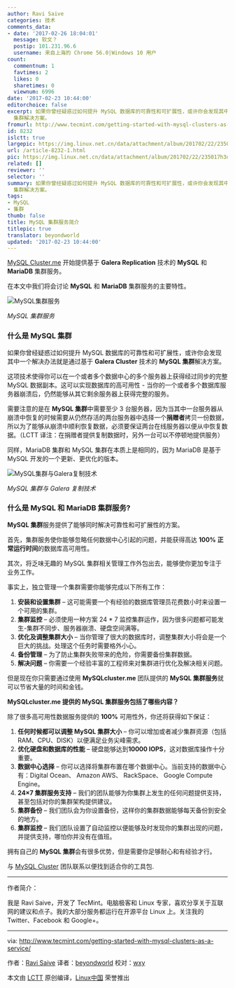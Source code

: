 ```yaml
---
author: Ravi Saive
categories: 技术
comments_data:
- date: '2017-02-26 18:04:01'
  message: 软文？
  postip: 101.231.96.6
  username: 来自上海的 Chrome 56.0|Windows 10 用户
count:
  commentnum: 1
  favtimes: 2
  likes: 0
  sharetimes: 0
  viewnum: 6996
date: '2017-02-23 10:44:00'
editorchoice: false
excerpt: 如果你曾经疑惑过如何提升 MySQL 数据库的可靠性和可扩展性，或许你会发现其中一个解决办法就是通过基于 Galera Cluster 技术的 MySQL
  集群解决方案。
fromurl: http://www.tecmint.com/getting-started-with-mysql-clusters-as-a-service/
id: 8232
islctt: true
largepic: https://img.linux.net.cn/data/attachment/album/201702/22/235017h3oujdxgj16martc.png
url: /article-8232-1.html
pic: https://img.linux.net.cn/data/attachment/album/201702/22/235017h3oujdxgj16martc.png.thumb.jpg
related: []
reviewer: ''
selector: ''
summary: 如果你曾经疑惑过如何提升 MySQL 数据库的可靠性和可扩展性，或许你会发现其中一个解决办法就是通过基于 Galera Cluster 技术的 MySQL
  集群解决方案。
tags:
- MySQL
- 集群
thumb: false
title: MySQL 集群服务简介
titlepic: true
translator: beyondworld
updated: '2017-02-23 10:44:00'
---
```


[MySQL Cluster.me](https://www.mysqlcluster.me/) 开始提供基于 **Galera Replication** 技术的 **MySQL** 和 **MariaDB** 集群服务。


在本文中我们将会讨论 **MySQL** 和 **MariaDB** 集群服务的主要特性。


![MySQL集群服务](/data/attachment/album/201702/22/235017h3oujdxgj16martc.png)


*MySQL 集群服务*


### 什么是 MySQL 集群


如果你曾经疑惑过如何提升 MySQL 数据库的可靠性和可扩展性，或许你会发现其中一个解决办法就是通过基于 **Galera Cluster** 技术的 **MySQL 集群**解决方案。


这项技术使得你可以在一个或者多个数据中心的多个服务器上获得经过同步的完整 MySQL 数据副本。这可以实现数据库的高可用性 - 当你的一个或者多个数据库服务器崩溃后，仍然能够从其它剩余服务器上获得完整的服务。


需要注意的是在 **MySQL 集群**中需要至少 3 台服务器，因为当其中一台服务器从崩溃中恢复的时候需要从仍然存活的两台服务器中选择一个**捐赠者**拷贝一份数据，所以为了能够从崩溃中顺利恢复数据，必须要保证两台在线服务器以便从中恢复数据。（LCTT 译注：在捐赠者提供复制数据时，另外一台可以不停顿地提供服务）


同样，MariaDB 集群和 MySQL 集群在本质上是相同的，因为 MariaDB 是基于 MySQL 开发的一个更新、更优化的版本。


![MySQL集群与Galera复制技术](/data/attachment/album/201702/22/235018xtw0pezik0t45t3p.png)


*MySQL 集群与 Galera 复制技术*


### 什么是 MySQL 和 MariaDB 集群服务?


**MySQL 集群**服务提供了能够同时解决可靠性和可扩展性的方案。


首先，集群服务使你能够忽略任何数据中心引起的问题，并能获得高达 **100% 正常运行时间**的数据库高可用性。


其次，将乏味无趣的 MySQL 集群相关管理工作外包出去，能够使你更加专注于业务工作。


事实上，独立管理一个集群需要你能够完成以下所有工作：


1. **安装和设置集群** – 这可能需要一个有经验的数据库管理员花费数小时来设置一个可用的集群。
2. **集群监控** – 必须使用一种方案 24 \* 7 监控集群运作，因为很多问题都可能发生-集群不同步、服务器崩溃、硬盘空间满等。
3. **优化及调整集群大小** – 当你管理了很大的数据库时，调整集群大小将会是一个巨大的挑战。处理这个任务时需要格外小心。
4. **备份管理** – 为了防止集群失败带来的危险，你需要备份集群数据。
5. **解决问题** – 你需要一个经验丰富的工程师来对集群进行优化及解决相关问题。


但是现在你只需要通过使用 **MySQLcluster.me** 团队提供的 **MySQL 集群服务**就可以节省大量的时间和金钱。


**MySQLcluster.me 提供的 MySQL 集群服务包括了哪些内容？**


除了很多高可用性数据服务提供的 **100%** 可用性外，你还将获得如下保证：


1. **任何时候都可以调整 MySQL 集群大小** – 你可以增加或者减少集群资源（包括 RAM、CPU、DISK）以便满足业务尖峰需求。
2. **优化硬盘和数据库的性能** – 硬盘能够达到**10000 IOPS**，这对数据库操作十分重要。
3. **数据中心选择** – 你可以选择将集群布置在哪个数据中心。当前支持的数据中心有：Digital Ocean、 Amazon AWS、 RackSpace、 Google Compute Engine。
4. **24×7 集群服务支持** – 我们的团队能够为你集群上发生的任何问题提供支持，甚至包括对你的集群架构提供建议。
5. **集群备份** – 我们团队会为你设置备份，这样你的集群数据能够每天备份到安全的地方。
6. **集群监控** – 我们团队设置了自动监控以便能够及时发现你的集群出现的问题，并提供支持，哪怕你并没有在值班。


拥有自己的 **MySQL 集群**会有很多优势，但是需要你足够耐心和有经验才行。


与 [MySQL Cluster](https://www.mysqlcluster.me/) 团队联系以便找到适合你的工具包.




---


作者简介：


我是 Ravi Saive，开发了 TecMint。电脑极客和 Linux 专家，喜欢分享关于互联网的建议和点子。我的大部分服务都运行在开源平台 Linux 上。关注我的 Twitter、Facebook 和 Google+。




---


via: <http://www.tecmint.com/getting-started-with-mysql-clusters-as-a-service/>


作者：[Ravi Saive](http://www.tecmint.com/author/admin/) 译者：[beyondworld](https://github.com/beyondworld) 校对：[wxy](https://github.com/wxy)


本文由 [LCTT](https://github.com/LCTT/TranslateProject) 原创编译，[Linux中国](https://linux.cn/) 荣誉推出